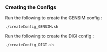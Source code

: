 ### Creating the Configs

Run the following to create the GENSIM config :

  ```bash
  ./createConfig_GENSIM.sh
  ```

Run the following to create the DIGI config :

  ```bash
  ./createConfig_DIGI.sh
  ```

